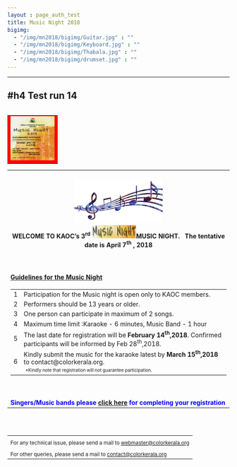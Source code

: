 ```yaml
---
layout : page_auth_test
title: Music Night 2018
bigimg:
  - "/img/mn2018/bigimg/Guitar.jpg" : ""
  - "/img/mn2018/bigimg/Keyboard.jpg" : ""
  - "/img/mn2018/bigimg/Thabala.jpg" : ""
  - "/img/mn2018/bigimg/drumset.jpg" : ""
---
```

---
#h4 Test run 14
---
<div class="scrollmid">
  <table align="right"> <tr style="border:0;background:red"><td style="border:0;background:red" height="100" width="100"><img src="/img/mn2018/MusicNightLogo.jpeg" width="100" height="100"> </td></tr>
  </table> 
  </div>


<table align="center" style="border:0"> <tr style="border:0"><td align="center" style="border:0"><br/>
  <center><img src="/img/mn2018/music-notes.png" width="200" height="100" align="center"></center></td></tr>

 <tr style="border:0;background:transparent">
   <td style="border:0"> 
     <strong> <center>WELCOME TO KAOC’s 3<sup>rd</sup> <img src="/img/mn2018/mnight_text.png" width=100 height=30 >MUSIC NIGHT. &nbsp; The tentative date is April 7<sup>th</sup> , 2018 </center></strong><br/><br/><br/>
  </td></tr>
  
  <tr style="border:0;background:transparent">
   <td style="border:0"> 
   <strong> <u> Guidelines for the Music Night </u> </strong> 
    </td></tr> 
  <tr style="border:0;background:transparent" ><td style="border:0;background:transparent" >
  <table align="left">
  <tr>
  <td>1</td><td>Participation for the Music night is open only to KAOC members.</td>
  </tr>
  <tr> <td>2</td><td>Performers should be 13 years or older. </td> </tr>
    <tr><td>3</td><td>One person can participate in maximum of 2 songs.</td></tr>
    <tr><td>4</td><td>Maximum time limit :Karaoke - 6 minutes, Music Band - 1 hour</td></tr>
    <tr><td>5</td><td>The last date for registration will be <strong>February 14<sup>th</sup>,2018</strong>. Confirmed participants will be informed by Feb 28<sup>th</sup>,2018.
     </td></tr>
    <tr><td>6</td><td>Kindly submit the music for the karaoke latest by <strong>March 15<sup>th</sup>,2018</strong> to contact@colorkerala.org.<br/>
      &nbsp;<font size="1">*Kindly note that registration will not guarantee participation.</font>
      </td></tr>
    </table>
  </td></tr>
   
  <tr style="border:0;background:transparent" ><td style="border:0;background:transparent" > <br/><br/>
  <font color="blue"> <strong>Singers/Music bands please  <a href="https://docs.google.com/forms/d/e/1FAIpQLSd_0HGOgHMNLfV_3a4pv4hErJw6ElOETkvQDGB0JDPJHFVUCQ/viewform?usp=sf_link">click here</a> for completing your registration </strong></font>
    </td></tr>
</table>
<br/><br/>
<table>
  <tr style="border:0;background:transparent">
   <td style="border:0"> <sub> For any technical issue, please send a mail to <u> webmaster@colorkerala.org </u></sub></td></tr>
  <tr style="border:0;background:transparent">
    <td style="border:0">  <sub>For other queries, please send a mail to <u> contact@colorkerala.org </u></sub></td></tr>
  </table>


